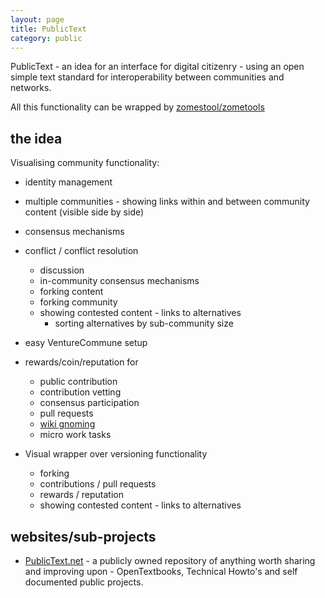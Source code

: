 ```yaml
---
layout: page
title: PublicText
category: public
---
```


PublicText - an idea for an interface for digital citizenry - using an open simple text standard for interoperability between communities and networks.

All this functionality can be wrapped by [zomestool/zometools](/projects/zomeworks)

## the idea
Visualising community functionality:
- identity management
- multiple communities - showing links within and between community content (visible side by side)
- consensus mechanisms 
- conflict / conflict resolution
    - discussion
    - in-community consensus mechanisms
    - forking content
    - forking community
    - showing contested content - links to alternatives 
        - sorting alternatives by sub-community size

- easy VentureCommune setup
- rewards/coin/reputation for 
    - public contribution
    - contribution vetting
    - consensus participation
    - pull requests
    - [wiki gnoming](https://en.wikipedia.org/wiki/Wikipedia:WikiGnome)
    - micro work tasks

- Visual wrapper over versioning functionality
    - forking
    - contributions / pull requests
    - rewards / reputation 
    - showing contested content - links to alternatives 


## websites/sub-projects
* [PublicText.net](publictext.net) - a publicly owned repository of anything worth sharing and improving upon - OpenTextbooks, Technical Howto's and self documented public projects.
